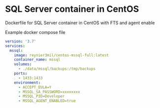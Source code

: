 # SQL Server container in CentOS
Dockerfile for SQL Server container in CentOS with FTS and agent enable

Example docker compose file

```yml
version: '3.7'
services:
  mssql:
    image: reynier3mil/centos-mssql-full:latest
    container_name: mssql
    volumes:
      - ./data/mssql/backups:/tmp/backups
    ports:
      - 1433:1433
    environment:
      - ACCEPT_EULA=Y
      - MSSQL_SA_PASSWORD=xxxxxxxx
      - MSSQL_PID=Developer
      - MSSQL_AGENT_ENABLED=true
```
